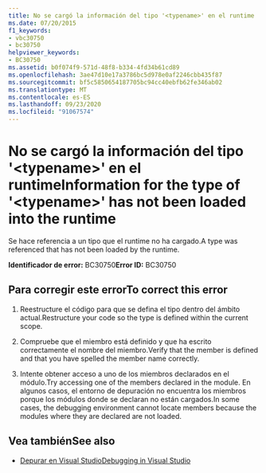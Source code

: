 ```yaml
---
title: No se cargó la información del tipo '<typename>' en el runtime
ms.date: 07/20/2015
f1_keywords:
- vbc30750
- bc30750
helpviewer_keywords:
- BC30750
ms.assetid: b0f074f9-571d-48f8-b334-4fd34b61cd89
ms.openlocfilehash: 3ae47d10e17a3786bc5d978e0af2246cbb435f87
ms.sourcegitcommit: bf5c5850654187705bc94cc40ebfb62fe346ab02
ms.translationtype: MT
ms.contentlocale: es-ES
ms.lasthandoff: 09/23/2020
ms.locfileid: "91067574"
---
```

# <a name="information-for-the-type-of-typename-has-not-been-loaded-into-the-runtime"></a><span data-ttu-id="f8240-102">No se cargó la información del tipo '\<typename>' en el runtime</span><span class="sxs-lookup"><span data-stu-id="f8240-102">Information for the type of '\<typename>' has not been loaded into the runtime</span></span>

<span data-ttu-id="f8240-103">Se hace referencia a un tipo que el runtime no ha cargado.</span><span class="sxs-lookup"><span data-stu-id="f8240-103">A type was referenced that has not been loaded by the runtime.</span></span>  
  
 <span data-ttu-id="f8240-104">**Identificador de error:** BC30750</span><span class="sxs-lookup"><span data-stu-id="f8240-104">**Error ID:** BC30750</span></span>  
  
## <a name="to-correct-this-error"></a><span data-ttu-id="f8240-105">Para corregir este error</span><span class="sxs-lookup"><span data-stu-id="f8240-105">To correct this error</span></span>  
  
1. <span data-ttu-id="f8240-106">Reestructure el código para que se defina el tipo dentro del ámbito actual.</span><span class="sxs-lookup"><span data-stu-id="f8240-106">Restructure your code so the type is defined within the current scope.</span></span>  
  
2. <span data-ttu-id="f8240-107">Compruebe que el miembro está definido y que ha escrito correctamente el nombre del miembro.</span><span class="sxs-lookup"><span data-stu-id="f8240-107">Verify that the member is defined and that you have spelled the member name correctly.</span></span>  
  
3. <span data-ttu-id="f8240-108">Intente obtener acceso a uno de los miembros declarados en el módulo.</span><span class="sxs-lookup"><span data-stu-id="f8240-108">Try accessing one of the members declared in the module.</span></span> <span data-ttu-id="f8240-109">En algunos casos, el entorno de depuración no encuentra los miembros porque los módulos donde se declaran no están cargados.</span><span class="sxs-lookup"><span data-stu-id="f8240-109">In some cases, the debugging environment cannot locate members because the modules where they are declared are not loaded.</span></span>  
  
## <a name="see-also"></a><span data-ttu-id="f8240-110">Vea también</span><span class="sxs-lookup"><span data-stu-id="f8240-110">See also</span></span>

- [<span data-ttu-id="f8240-111">Depurar en Visual Studio</span><span class="sxs-lookup"><span data-stu-id="f8240-111">Debugging in Visual Studio</span></span>](/visualstudio/debugger/debugger-feature-tour)
